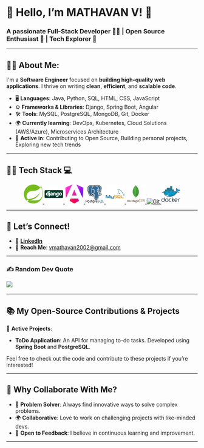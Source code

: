 

<!--
**AVMathavan/AVMathavan** is a ✨ _special_ ✨ repository because its `README.md` (this file) appears on your GitHub profile.

Here are some ideas to get you started:

- 🔭 I’m currently working on ...
- 🌱 I’m currently learning ...
- 👯 I’m looking to collaborate on ...
- 🤔 I’m looking for help with ...
- 💬 Ask me about ...
- 📫 How to reach me: ...
- 😄 Pronouns: ...
- ⚡ Fun fact: ...
-->

# 👋 Hello, I’m **MATHAVAN V**! 🌟

### A passionate **Full-Stack Developer** 👨‍💻 | **Open Source Enthusiast** 🌱 | **Tech Explorer** 🚀

---

## 👨‍💻 **About Me**:

I'm a **Software Engineer** focused on **building high-quality web applications**. I thrive on writing **clean**, **efficient**, and **scalable code**.

- 🖥️ **Languages**: Java, Python, SQL, HTML, CSS, JavaScript
- ⚙️ **Frameworks & Libraries**: Django, Spring Boot, Angular
- 🛠️ **Tools**: MySQL, PostgreSQL, MongoDB, Git, Docker
- 🌍 **Currently learning**: DevOps, Kubernetes, Cloud Solutions (AWS/Azure), Microservices Architecture
- 🔄 **Active in**: Contributing to Open Source, Building personal projects, Exploring new tech trends

---

## 🧑‍💻 **Tech Stack** 💻

<p align="center">
  <a href="https://spring.io/projects/spring-boot" target="_blank" rel="noreferrer">
    <img src="https://raw.githubusercontent.com/devicons/devicon/master/icons/spring/spring-original.svg" alt="Spring Boot" width="50" height="50" />
  </a>  
  <a href="https://www.djangoproject.com/" target="_blank" rel="noreferrer">
    <img src="https://raw.githubusercontent.com/devicons/devicon/master/icons/django/django-original.svg" alt="Django" width="50" height="50" />
  </a>
  <a href="https://angular.io/" target="_blank" rel="noreferrer">
    <img src="https://raw.githubusercontent.com/devicons/devicon/master/icons/angular/angular-original.svg" alt="Angular" width="50" height="50" />
  </a>
  <a href="https://www.postgresql.org/" target="_blank" rel="noreferrer">
    <img src="https://raw.githubusercontent.com/devicons/devicon/master/icons/postgresql/postgresql-original-wordmark.svg" alt="PostgreSQL" width="50" height="50" />
  </a>  
  <a href="https://www.mysql.com/" target="_blank" rel="noreferrer"> 
    <img src="https://raw.githubusercontent.com/devicons/devicon/master/icons/mysql/mysql-original-wordmark.svg" alt="mysql" width="50" height="50"/>
  </a> 
  <a href="https://www.mongodb.com/" target="_blank" rel="noreferrer"> 
    <img src="https://raw.githubusercontent.com/devicons/devicon/master/icons/mongodb/mongodb-original-wordmark.svg" alt="mongodb" width="50" height="50"/>
  </a>
  <a href="https://git-scm.com/" target="_blank" rel="noreferrer">
    <img src="https://www.vectorlogo.zone/logos/git-scm/git-scm-icon.svg" alt="Git" width="50" height="50" />
  </a>
  <a href="https://www.docker.com/" target="_blank" rel="noreferrer">
    <img src="https://raw.githubusercontent.com/devicons/devicon/master/icons/docker/docker-original-wordmark.svg" alt="Docker" width="50" height="50" />
  </a>
</p>

---
<!--
## 📈 **GitHub Stats**

<p align="center">
  <img src="https://github-readme-stats.vercel.app/api?username=AVMathavan&show_icons=true&hide_title=true&count_private=true&hide=prs&theme=merko" alt="AVMathavan's GitHub Stats" />
</p>

---

## 🏆 **My GitHub Trophies & Achievements**

<p align="center">
  <a href="https://github.com/ryo-ma/github-profile-trophy"><img src="https://github-profile-trophy.vercel.app/?username=AVMathavan&theme=gruvbox&column=7&margin-w=10&margin-h=10" alt="AVMathavan's Trophies" /></a>
</p>

---
-->

## 💬 **Let’s Connect!**

- 💼 **[LinkedIn](https://www.linkedin.com/in/a-v-mathavan/)**
- 📧 **Reach Me**: vmathavan2002@gmail.com

---


### ✍ Random Dev Quote
![](https://quotes-github-readme.vercel.app/api?type=horizontal&theme=radical)

---


## 📚 **My Open-Source Contributions & Projects** 

🌱 **Active Projects**:  
- **ToDo Application**: An API for managing to-do tasks. Developed using **Spring Boot** and **PostgreSQL**.

Feel free to check out the code and contribute to these projects if you’re interested!

---

## 🚀 **Why Collaborate With Me?**

- 🧠 **Problem Solver**: Always find innovative ways to solve complex problems.
- 🌍 **Collaborative**: Love to work on challenging projects with like-minded devs.
- 💬 **Open to Feedback**: I believe in continuous learning and improvement.

---



